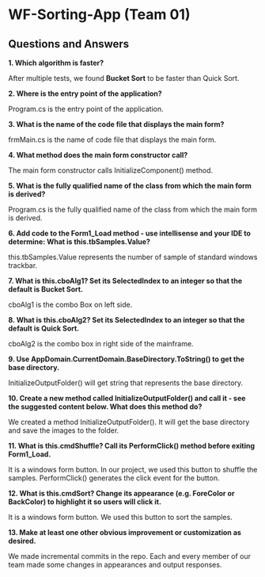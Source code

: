 # WF-Sorting-App (Team 01)

## Questions and Answers  


**1. Which algorithm is faster?**  

After multiple tests, we found **Bucket Sort** to be faster than Quick Sort.  

**2. Where is the entry point of the application?**

Program.cs is the entry point of the application.  

**3. What is the name of the code file that displays the main form?**  

frmMain.cs is the name of code file that displays the main form.

**4.	What method does the main form constructor call?**  

The main form constructor calls InitializeComponent() method.  

**5. What is the fully qualified name of the class from which the main form is derived?**  

Program.cs is the fully qualified name of the class from which the main form is derived.  

**6. Add code to the Form1_Load method - use intellisense and your IDE to determine: What is this.tbSamples.Value?**  

this.tbSamples.Value represents the number of sample of standard windows trackbar.  

**7.	What is this.cboAlg1?  Set its SelectedIndex to an integer so that the default is Bucket Sort.**  

cboAlg1 is the combo Box on left side.  

**8.	What is this.cboAlg2? Set its SelectedIndex to an integer so that the default is Quick Sort.**  

cboAlg2 is the combo box in right side of the mainframe.  

**9. Use AppDomain.CurrentDomain.BaseDirectory.ToString() to get the base directory.**  

InitializeOutputFolder() will get string that represents the base directory.  

**10.	Create a new method called InitializeOutputFolder() and call it - see the suggested content below. What does this method do?**

We created a method InitializeOutputFolder(). It will get the base directory and save the images to the folder.

**11. What is this.cmdShuffle?  Call its PerformClick() method before exiting Form1_Load.**

It is a windows form  button. In our project, we used this button to shuffle the samples. PerformClick() generates the click event for the button. 

**12. What is this.cmdSort?  Change its appearance (e.g. ForeColor or BackColor) to highlight it so users will click it.** 

It is a windows form button. We used this button to sort the samples.

**13. Make at least one other obvious improvement or customization as desired.**

We made incremental commits in the repo. Each and every member of our team made some changes in appearances and output responses.
